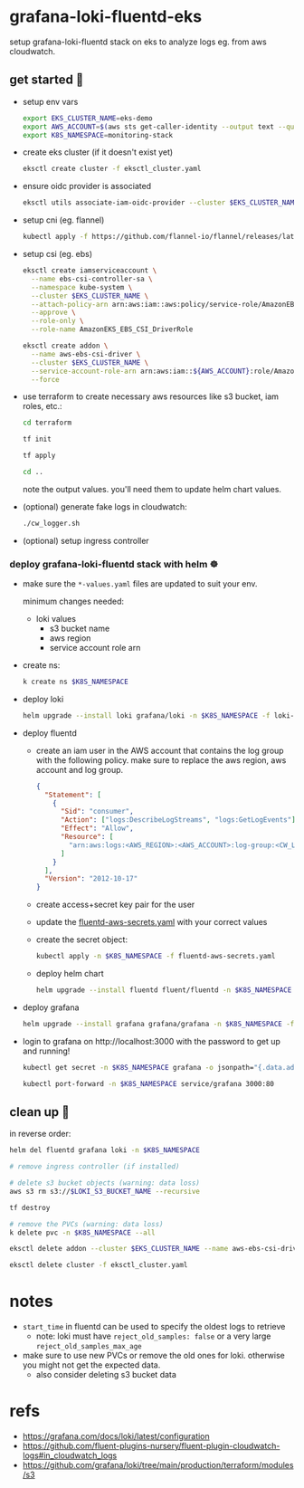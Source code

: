 # grafana-loki-fluentd-eks

setup grafana-loki-fluentd stack on eks to analyze logs eg. from aws cloudwatch.

## get started 🚀

- setup env vars

  ```sh
  export EKS_CLUSTER_NAME=eks-demo
  export AWS_ACCOUNT=$(aws sts get-caller-identity --output text --query Account --output text)
  export K8S_NAMESPACE=monitoring-stack
  ```

- create eks cluster (if it doesn't exist yet)

  ```sh
  eksctl create cluster -f eksctl_cluster.yaml
  ```

- ensure oidc provider is associated

  ```sh
  eksctl utils associate-iam-oidc-provider --cluster $EKS_CLUSTER_NAME --approve
  ```

- setup cni (eg. flannel)

  ```sh
  kubectl apply -f https://github.com/flannel-io/flannel/releases/latest/download/kube-flannel.yml
  ```

- setup csi (eg. ebs)

  ```sh
  eksctl create iamserviceaccount \
    --name ebs-csi-controller-sa \
    --namespace kube-system \
    --cluster $EKS_CLUSTER_NAME \
    --attach-policy-arn arn:aws:iam::aws:policy/service-role/AmazonEBSCSIDriverPolicy \
    --approve \
    --role-only \
    --role-name AmazonEKS_EBS_CSI_DriverRole

  eksctl create addon \
    --name aws-ebs-csi-driver \
    --cluster $EKS_CLUSTER_NAME \
    --service-account-role-arn arn:aws:iam::${AWS_ACCOUNT}:role/AmazonEKS_EBS_CSI_DriverRole \
    --force
  ```

- use terraform to create necessary aws resources like s3 bucket, iam roles, etc.:

  ```sh
  cd terraform

  tf init

  tf apply

  cd ..
  ```

  note the output values. you'll need them to update helm chart values.

- (optional) generate fake logs in cloudwatch:

  ```sh
  ./cw_logger.sh
  ```

- (optional) setup ingress controller

### deploy grafana-loki-fluentd stack with helm ☸️

- make sure the `*-values.yaml` files are updated to suit your env.

  minimum changes needed:

  - loki values
    - s3 bucket name
    - aws region
    - service account role arn

- create ns:

  ```sh
  k create ns $K8S_NAMESPACE
  ```

- deploy loki

  ```sh
  helm upgrade --install loki grafana/loki -n $K8S_NAMESPACE -f loki-values.yaml
  ```

- deploy fluentd

  - create an iam user in the AWS account that contains the log group with the following policy. make sure to replace the aws region, aws account and log group.
    ```json
    {
      "Statement": [
        {
          "Sid": "consumer",
          "Action": ["logs:DescribeLogStreams", "logs:GetLogEvents"],
          "Effect": "Allow",
          "Resource": [
            "arn:aws:logs:<AWS_REGION>:<AWS_ACCOUNT>:log-group:<CW_LOG_GROUP>:*"
          ]
        }
      ],
      "Version": "2012-10-17"
    }
    ```
  - create access+secret key pair for the user
  - update the [fluentd-aws-secrets.yaml](./fluentd-aws-secrets.yaml) with your correct values
  - create the secret object:
    ```sh
    kubectl apply -n $K8S_NAMESPACE -f fluentd-aws-secrets.yaml
    ```
  - deploy helm chart

    ```sh
    helm upgrade --install fluentd fluent/fluentd -n $K8S_NAMESPACE -f fluentd-values.yaml
    ```

- deploy grafana

  ```sh
  helm upgrade --install grafana grafana/grafana -n $K8S_NAMESPACE -f grafana-values.yaml
  ```

- login to grafana on http://localhost:3000 with the password to get up and running!

  ```sh
  kubectl get secret -n $K8S_NAMESPACE grafana -o jsonpath="{.data.admin-password}" | base64 --decode ; echo

  kubectl port-forward -n $K8S_NAMESPACE service/grafana 3000:80
  ```

## clean up 🧹

in reverse order:

```sh
helm del fluentd grafana loki -n $K8S_NAMESPACE

# remove ingress controller (if installed)

# delete s3 bucket objects (warning: data loss)
aws s3 rm s3://$LOKI_S3_BUCKET_NAME --recursive

tf destroy

# remove the PVCs (warning: data loss)
k delete pvc -n $K8S_NAMESPACE --all

eksctl delete addon --cluster $EKS_CLUSTER_NAME --name aws-ebs-csi-driver

eksctl delete cluster -f eksctl_cluster.yaml
```

# notes

- `start_time` in fluentd can be used to specify the oldest logs to retrieve
  - note: loki must have `reject_old_samples: false` or a very large `reject_old_samples_max_age`
- make sure to use new PVCs or remove the old ones for loki. otherwise you might not get the expected data.
  - also consider deleting s3 bucket data

# refs

- https://grafana.com/docs/loki/latest/configuration
- https://github.com/fluent-plugins-nursery/fluent-plugin-cloudwatch-logs#in_cloudwatch_logs
- https://github.com/grafana/loki/tree/main/production/terraform/modules/s3
